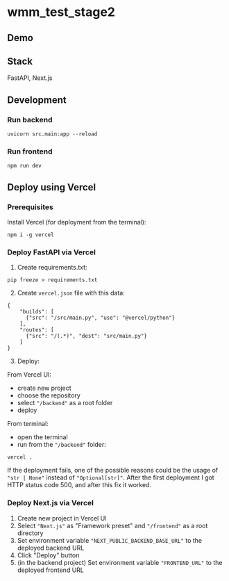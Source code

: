 # wmm_test_stage2
## Demo

## Stack
FastAPI, Next.js

## Development
### Run backend
```
uvicorn src.main:app --reload
```

### Run frontend
```
npm run dev
```

## Deploy using Vercel
### Prerequisites
Install Vercel (for deployment from the terminal):
```
npm i -g vercel
```

### Deploy FastAPI via Vercel
1. Create requirements.txt:
```
pip freeze > requirements.txt
```
2. Create `vercel.json` file with this data:
```
{
    "builds": [
      {"src": "/src/main.py", "use": "@vercel/python"}
    ],
    "routes": [
      {"src": "/(.*)", "dest": "src/main.py"}
    ]
}
```
3. Deploy:

From Vercel UI:
- create new project
- choose the repository
- select `"/backend"` as a root folder
- deploy

From terminal:
- open the terminal
- run from the `"/backend"` folder:
```
vercel .
```

If the deployment fails, one of the possible reasons could be the usage of `"str | None"` instead of `"Optional[str]"`. After the first deployment I got HTTP status code 500, and after this fix it worked.

### Deploy Next.js via Vercel
1. Create new project in Vercel UI
2. Select `"Next.js"` as "Framework preset" and `"/frontend"` as a root directory
3. Set environment variable `"NEXT_PUBLIC_BACKEND_BASE_URL"` to the deployed backend URL
4. Click "Deploy" button
5. (in the backend project) Set environment variable `"FRONTEND_URL"` to the deployed frontend URL
